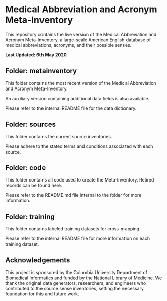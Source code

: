 # Medical Abbreviation and Acronym Meta-Inventory

This repository contains the live version of the Medical Abbreviation and Acronym Meta-Inventory, a large-scale American English database of medical abbreviations, acronyms, and their possible senses.

**Last Updated: 6th May 2020**

## Folder: metainventory

This folder contains the most recent version of the Medical Abbreviation and Acronym Meta-Inventory.

An auxiliary version containing additional data fields is also available. 

Please refer to the internal README file for the data dictionary.

## Folder: sources

This folder contains the current source inventories.

Please adhere to the stated terms and conditions associated with each source.

## Folder: code

This folder contains all code used to create the Meta-Inventory. Retired records can be found here.

Please refer to the README.md file internal to the folder for more information.

## Folder: training

This folder contains labeled training datasets for cross-mapping.

Please refer to the internal README file for more information on each training dataset.

## Acknowledgements

This project is sponsored by the Columbia University Department of Biomedical Informatics and funded by the National Library of Medicine. We thank the original data generators, researchers, and engineers who contributed to the source sense inventories, setting the necessary foundation for this and future work. 
